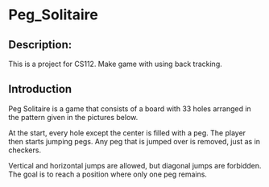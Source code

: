 # Peg_Solitaire
## Description: 
This is a project for CS112. Make game with using back tracking.

## Introduction
Peg Solitaire is a game that consists of a board with 33 holes arranged in the pattern given in the pictures below. 

At the start, every hole except the center is filled with a peg. The player then starts jumping pegs. Any peg that is jumped over is removed, just as in checkers. 

Vertical and horizontal jumps are allowed, but diagonal jumps are forbidden. The goal is to reach a position where only one peg remains.


